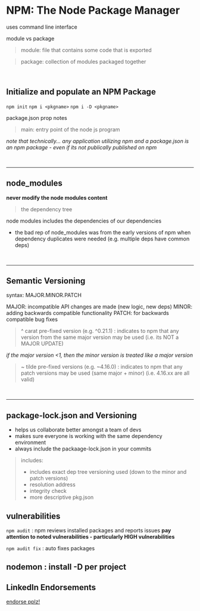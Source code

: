 # NPM: The Node Package Manager
uses command line interface

module vs package
> module: 
  file that contains some code that is exported

> package: 
  collection of modules packaged together

<br>

## Initialize and populate an NPM Package
`npm init`
`npm i <pkgname>`
`npm i -D <pkgname>`

package.json prop notes
> main: entry point of the node js program

*note that technically... any application utilizing npm and a package.json is an npm package - even if its not publically published on npm*


<br>
<hr>



## node_modules

**never modify the node modules content**

> the dependency tree

node modules includes the dependencies of our dependencies 

- the bad rep of node_modules was from the early versions of npm when dependency duplicates were needed (e.g. multiple deps have common deps)


<br>
<hr>


## Semantic Versioning
syntax: MAJOR.MINOR.PATCH

MAJOR: incompatible API changes are made (new logic, new deps)
MINOR: adding backwards compatible functionality 
PATCH: for backwards compatible bug fixes

> ^ carat pre-fixed version (e.g. ^0.21.1) : indicates to npm that any version from the same major version may be used (i.e. its NOT a MAJOR UPDATE)

*if the major version <1, then the minor version is treated like a major version*

> ~ tilde pre-fixed versions (e.g. ~4.16.0) : indicates to npm that any patch versions may be used (same major + minor) (i.e. 4.16.xx are all valid)

<br>
<hr>

## package-lock.json and Versioning
- helps us collaborate better amongst a team of devs
- makes sure everyone is working with the same dependency environment
- always include the packaage-lock.json in your commits

> includes:
> - includes exact dep tree versioning used (down to the minor and patch versions)
> - resolution address
> - integrity check
> - more descriptive pkg.json



## vulnerabilities

`npm audit` : npm reviews installed packages and reports issues
**pay attention to noted vulnerabilities - particularly HIGH vulnerabilities**

`npm audit fix` : auto fixes packages

## nodemon : install -D per project


## LinkedIn Endorsements
[endorse pplz!](https://www.linkedin.com/groups/12121940/)